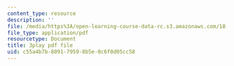 ```yaml
---
content_type: resource
description: ''
file: /media/https%3A/open-learning-course-data-rc.s3.amazonaws.com/18-01sc-single-variable-calculus-fall-2010/c55a4b7b809179598b5e0c6f0d05cc58_aWV4khIBvCM.pdf
file_type: application/pdf
resourcetype: Document
title: 3play pdf file
uid: c55a4b7b-8091-7959-8b5e-0c6f0d05cc58
---
```

